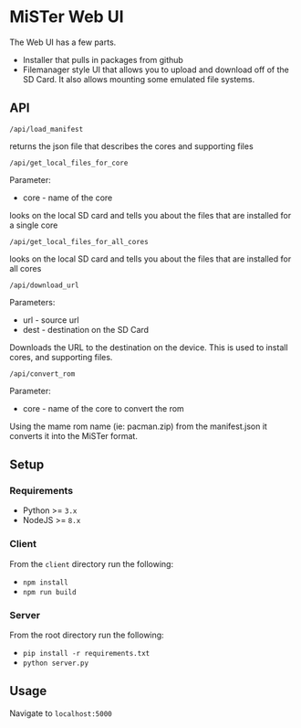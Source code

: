 # MiSTer Web UI

The Web UI has a few parts. 

+ Installer that pulls in packages from github
+ Filemanager style UI that allows you to upload and download off of the SD Card. It also allows mounting some emulated file systems.

## API

` /api/load_manifest `

returns the json file that describes the cores and supporting files

` /api/get_local_files_for_core `

Parameter: 
* core - name of the core

looks on the local SD card and tells you about the files that are installed for a single core

` /api/get_local_files_for_all_cores `

looks on the local SD card and tells you about the files that are installed for all cores

` /api/download_url `

Parameters:
* url - source url
* dest - destination on the SD Card

Downloads the URL to the destination on the device. This is used to install cores, and supporting files.

` /api/convert_rom `

Parameter:
* core - name of the core to convert the rom 

Using the mame rom name (ie: pacman.zip) from the manifest.json it converts it into the MiSTer format.



## Setup

### Requirements

* Python >= `3.x`
* NodeJS >= `8.x`

### Client

From the `client` directory run the following:

* `npm install`
* `npm run build`

### Server

From the root directory run the following:

* `pip install -r requirements.txt`
* `python server.py`

## Usage

Navigate to `localhost:5000`
